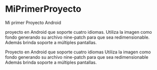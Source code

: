 # MiPrimerProyecto

 Mi primer Proyecto Android
  
  proyecto en Android que soporte cuatro idiomas. 
  Utiliza la imagen como fondo generando su archivo nine-patch para que sea redimensionable. 
  Además brinda soporte a múltiples pantallas.
 
  Proyecto en Android que soporte cuatro idiomas
  Utiliza la imagen como fondo generando su archivo nine-patch para que sea redimensionable
  Además brinda soporte a múltiples pantallas.
